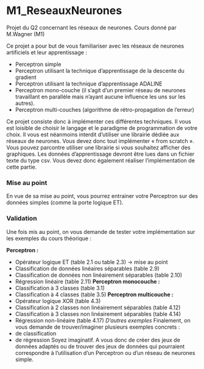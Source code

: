 # M1_ReseauxNeurones
Projet du Q2 concernant les réseaux de neurones. Cours donné par M.Wagner (M1)

Ce projet a pour but de vous familiariser avec les réseaux de neurones artificiels et leur
apprentissage :
- Perceptron simple
- Perceptron utilisant la technique d’apprentissage de la descente du gradient
- Perceptron utilisant la technique d’apprentissage ADALINE
- Perceptron mono-couche (il s’agit d’un premier réseau de neurones travaillant en parallèle mais n’ayant aucune influence les uns sur les autres).
- Perceptron multi-couches (algorithme de rétro-propagation de l’erreur)

Ce projet consiste donc à implémenter ces différentes techniques. Il vous est loisible de choisir le
langage et le paradigme de programmation de votre choix. Il vous est néanmoins interdit d’utiliser
une librairie dédiée aux réseaux de neurones. Vous devez donc tout implémenter « from scratch ».
Vous pouvez parcontre utiliser une librairie si vous souhaitez afficher des graphiques.
Les données d’apprentissage devront être lues dans un fichier texte du type csv. Vous devez donc
également réaliser l’implémentation de cette partie.

### Mise au point
En vue de sa mise au point, vous pourrez entrainer votre Perceptron sur des données simples
(comme la porte logique ET).

### Validation 
Une fois mis au point, on vous demande de tester votre implémentation sur les exemples du cours
théorique :

**Perceptron :**
- Opérateur logique ET (table 2.1 ou table 2.3) → mise au point
- Classification de données linéaires séparables (table 2.9)
- Classification de données non linéairement séparables (table 2.10)
- Régression linéaire (table 2.11)
**Perceptron monocouche :**
- Classification à 3 classes (table 3.1)
- Classification à 4 classes (table 3.5)
**Perceptron multicouche :**
- Opérateur logique XOR (table 4.3)
- Classification à 2 classes non linéairement séparables (table 4.12)
- Classification à 3 classes non linéairement séparables (table 4.14)
- Régression non-linéaire (table 4.17)
*D’autres exemples*
Finalement, on vous demande de trouver/imaginer plusieurs exemples concrets :
- de classification
- de régression
Soyez imaginatif. A vous donc de créer des jeux de données adaptés ou de trouver des jeux de
données qui pourraient correspondre à l’utilisation d’un Perceptron ou d’un réseau de neurones
simple.

